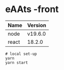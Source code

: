 # eAAts -front

|Name|Version|
|------|---|
|node|v19.6.0|
|react|18.2.0|

``` shell
# local set-up
yarn
yarn start
```